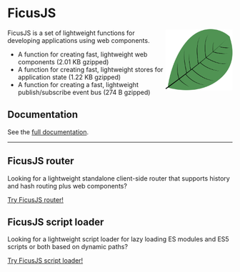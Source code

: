 # FicusJS

<img src="img/ficusjs.svg" alt="FicusJS" width="150" align="right">

FicusJS is a set of lightweight functions for developing applications using web components.

- A function for creating fast, lightweight web components (2.01 KB gzipped)
- A function for creating fast, lightweight stores for application state (1.22 KB gzipped)
- A function for creating a fast, lightweight publish/subscribe event bus (274 B gzipped)

## Documentation

See the [full documentation](https://docs.ficusjs.org).

---

## FicusJS router

Looking for a lightweight standalone client-side router that supports history and hash routing plus web components?

[Try FicusJS router!](https://router.ficusjs.org)

## FicusJS script loader

Looking for a lightweight script loader for lazy loading ES modules and ES5 scripts or both based on dynamic paths?

[Try FicusJS script loader!](https://script.ficusjs.org)
